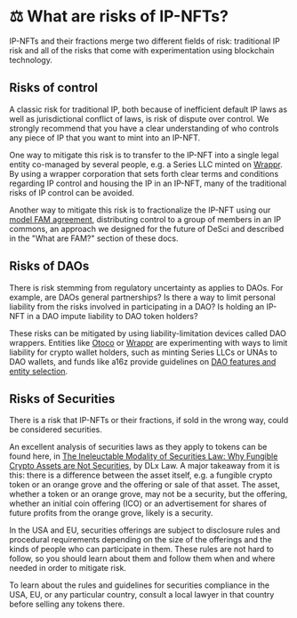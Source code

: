 # ⚖ What are risks of IP-NFTs?

IP-NFTs and their fractions merge two different fields of risk: traditional IP risk and all of the risks that come with experimentation using blockchain technology.&#x20;

## Risks of control

A classic risk for traditional IP, both because of inefficient default IP laws as well as jurisdictional conflict of laws, is risk of dispute over control. We strongly recommend that you have a clear understanding of who controls any piece of IP that you want to mint into an IP-NFT.&#x20;

One way to mitigate this risk is to transfer to the IP-NFT into a single legal entity co-managed by several people, e.g. a Series LLC minted on [Wrappr](https://www.wrappr.wtf). By using a wrapper corporation that sets forth clear terms and conditions regarding IP control and housing the IP in an IP-NFT, many of the traditional risks of IP control can be avoided.&#x20;

Another way to mitigate this risk is to fractionalize the IP-NFT using our [model FAM agreement](https://docs.google.com/document/d/18mWC\_8Q0pfKP0zSjvG09JFbI0W5DHLDqySmjNz2lURY/edit), distributing control to a group of members in an IP commons, an approach we designed for the future of DeSci and described in the "What are FAM?" section of these docs.&#x20;

## Risks of DAOs

There is risk stemming from regulatory uncertainty as applies to DAOs. For example, are DAOs general partnerships? Is there a way to limit personal liability from the risks involved in participating in a DAO? Is holding an IP-NFT in a DAO impute liability to DAO token holders?

These risks can be mitigated by using liability-limitation devices called DAO wrappers. Entities like [Otoco](https://otoco.io/) or [Wrappr](https://www.wrappr.wtf) are experimenting with ways to limit liability for crypto wallet holders, such as minting Series LLCs or UNAs to DAO wallets, and funds like a16z provide guidelines on [DAO features and entity selection](https://a16z.com/2022/05/23/dao-legal-frameworks-entity-features-selection/).&#x20;

## Risks of Securities

There is a risk that IP-NFTs or their fractions, if sold in the wrong way, could be considered securities.&#x20;

An excellent analysis of securities laws as they apply to tokens can be found here, in [The Ineleuctable Modality of Securities Law: Why Fungible Crypto Assets are Not Securities](https://papers.ssrn.com/sol3/papers.cfm?abstract\_id=4282385), by DLx Law. A major takeaway from it is this: there is a difference between the asset itself, e.g. a fungible crypto token or an orange grove and the offering or sale of that asset. The asset, whether a token or an orange grove, may not be a security, but the offering, whether an initial coin offering (ICO) or an advertisement for shares of future profits from the orange grove, likely is a security.&#x20;

In the USA and EU, securities offerings are subject to disclosure rules and procedural requirements depending on the size of the offerings and the kinds of people who can participate in them. These rules are not hard to follow, so you should learn about them and follow them when and where needed in order to mitigate risk.&#x20;

To learn about the rules and guidelines for securities compliance in the USA, EU, or any particular country, consult a local lawyer in that country before selling any tokens there.&#x20;
